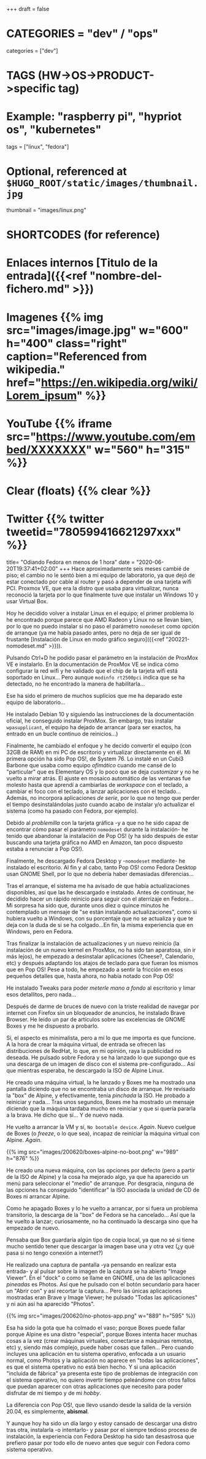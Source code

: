 +++
draft = false

# CATEGORIES = "dev" / "ops"
categories = ["dev"]
# TAGS (HW->OS->PRODUCT->specific tag)
# Example: "raspberry pi", "hypriot os", "kubernetes"

tags = ["linux", "fedora"]

# Optional, referenced at `$HUGO_ROOT/static/images/thumbnail.jpg`
thumbnail = "images/linux.png"

# SHORTCODES (for reference)

# Enlaces internos [Titulo de la entrada]({{<ref "nombre-del-fichero.md" >}})

# Imagenes {{% img src="images/image.jpg" w="600" h="400" class="right" caption="Referenced from wikipedia." href="https://en.wikipedia.org/wiki/Lorem_ipsum" %}}
# YouTube {{% iframe src="https://www.youtube.com/embed/XXXXXXX" w="560" h="315" %}}
# Clear (floats) {{% clear %}}
# Twitter {{% twitter tweetid="780599416621297xxx" %}}

title=  "Odiando Fedora en menos de 1 hora"
date = "2020-06-20T19:37:41+02:00"
+++
Hace aproximadamente seis meses cambié de piso; el cambio no le sentó bien a mi equipo de laboratorio, ya que dejó de estar conectado por cable al router y pasó a depender de una tarjeta wifi PCI. Proxmox VE, que era la distro que usaba para virtualizar, nunca reconoció la tarjeta por lo que finalmente tuve que instalar un Windows 10 y usar Virtual Box.

Hoy he decidido volver a instalar Linux en el equipo; el primer problema lo he encontrado porque parece que AMD Radeon y Linux no se llevan bien, por lo que no puedo instalar si no paso el parámetro `nomodeset` como opción de arranque (ya me había pasado antes, pero no deja de ser igual de frustante [Instalación de Linux en modo gráfico seguro]({{<ref "200221-nomodeset.md" >}})).

Pulsando Ctrl+D he podido pasar el parámetro en la instalación de ProxMox VE e instalarlo. En la documentación de ProxMox VE se indica cómo configurar la red wifi y he validado que el chip de la tarjeta wifi está soportado en Linux... Pero aunque `modinfo rt2500pci` indica que se ha detectado, no he encontrado la manera de habilitarla...

Ese ha sido el primero de muchos suplicios que me ha deparado este equipo de laboratorio...
<!--more-->

He instalado Debian 10 y siguiendo las instrucciones de la documentación oficial, he conseguido instalar ProxMox. Sin embargo, tras instalar `wpasupplicant`, el equipo ha dejado de arrancar (para ser exactos, ha entrado en un bucle continuo de reinicios...)

Finalmente, he cambiado el enfoque y he decido convertir el equipo (con 32GB de RAM) en mi PC de escritorio y virtualizar directamente en él. Mi primera opción ha sido Pop OS!, de System 76. Lo instalé en un Cubi3 Barbone que usaba como equipo *ofimático* cuando me cansé de lo "particular" que es Elementary OS y lo poco que se deja *customizar* y no he vuelto a mirar atrás. El ajuste en mosaico automático de las ventanas fue molesto hasta que aprendí a cambiarlas de *workspace* con el teclado, a cambiar el foco con el teclado, a lanzar aplicaciones con el teclado... Además, no incorpora aplicaciones *de serie*, por lo que no tengo que perder el tiempo desinstalándolas justo cuando acabo de instalar y/o actualizar el sistema (como ha pasado con Fedora, por ejemplo).

Debido al *problemilla* con la tarjeta gráfica -y a que no he sido capaz de encontrar cómo pasar el parámetro `nomodeset` durante la  instalación- he tenido que abandonar la instalación de Pop OS! (y ha sido después de estar buscando una tarjeta gráfica no AMD en Amazon, tan poco dispuesto estaba a renunciar a Pop OS!).

Finalmente, he descargado Fedora Desktop y -`nomodeset` mediante- he instalado el escritorio. Al fin y al cabo, tanto Pop OS! como Fedora Desktop usan GNOME Shell, por lo que no debería haber demasiadas diferencias...

Tras el arranque, el sistema me ha avisado de que había actualizaciones disponibles, así que las he descargado e instalado. Antes de continuar, he decidido hacer un rápido reinicio para seguir con el aterrizaje en Fedora... Mi sorpresa ha sido que, durante unos diez o quince minutos he contemplado un mensaje de "se están instalando actualizaciones", como si hubiera vuelto a Windows, con su porcentaje que no se actualiza y que te deja con la duda de si se ha colgado...En fin, la misma experiencia que en Windows, pero en Fedora.

Tras finalizar la instalación de actualizaciones y un nuevo reinicio (la instalación de un nuevo kernel en ProxMox, no ha sido tan aparatosa, sin ir más lejos), he empezado a desinstalar aplicaciones (Cheese?, Calendario, etc) y después adaptando los atajos de teclado para que fueran los mismos que en Pop OS! Pese a todo, he empezado a sentir la fricción en esos pequeños detalles que, hasta ahora, no había notado con Pop OS!

He instalado Tweaks para poder *meterle mano a fondo* al escritorio y limar esos detallitos, pero nada...

Después de darme de bruces de nuevo con la triste realidad de navegar por internet con Firefox sin un bloqueador de anuncios, he instalado Brave Browser. He leído un par de artículos sobre las excelencias de GNOME Boxes y me he dispuesto a probarlo.

Sí, el aspecto es minimalista, pero a mí lo que me importa es que funcione. A la hora de crear la máquina virtual, de entrada se ofrecen las distribuciones de RedHat, lo que, en mi opinión, raya la publicidad no deseada. He pulsado sobre Fedora y se ha lanzado lo que supongo que es una descarga de un imagen de disco con el sistema pre-configurado... Así que mientras esperaba, he descargado la ISO de Alpine Linux.

He creado una máquina virtual, la he lanzado y Boxes me ha mostrado una pantalla diciendo que no se encontraba un disco de arranque. He revisado la "box" de Alpine, y efectivamente, tenía *pinchada* la ISO. He probado a reiniciar y nada... Tras unos segundos, Boxes me ha mostrado un mensaje diciendo que la máquina tardaba mucho en reiniciar y que si quería pararla a la brava. He dicho que sí... Y de nuevo nada.

He vuelto a arrancar la VM y sí, `No bootable device`. *Again*. Nuevo cuelgue de Boxes (o *freeze*, o lo que sea), incapaz de reiniciar la máquina virtual con Alpine. *Again*.

{{% img src="images/200620/boxes-alpine-no-boot.png" w="989" h="876" %}}

He creado una nueva máquina, con las opciones por defecto (pero a partir de la ISO de Alpine) y la cosa ha mejorado algo, ya que ha aparecido un menú para seleccionar el "medio" de arranque. Por desgracia, ninguna de las opciones ha conseguido "identificar" la ISO asociada la unidad de CD de Boxes ni arrancar Alpine.

Como he apagado Boxes y lo he vuelto a arrancar, por si fuera un problema transitorio, la descarga de la "box" de Fedora se ha cancelado... Así que la he vuelto a lanzar; curiosamente, no ha continuado la descarga sino que ha empezado de nuevo.

Pensaba que Box guardaría algún tipo de copia local, ya que no sé si tiene mucho sentido tener que descargar la imagen base una y otra vez (¿y qué pasa si no tengo conexión a internet?)

He realizado una captura de pantalla -ya pensando en realizar esta entrada- y al pulsar sobre la imagen de la captura se ha abierto "Image Viewer". En el "dock" o como se llame en GNOME, una de las aplicaciones *pineadas* es Photos. Así que he pulsado con el botón secundario para hacer un "Abrir con" y así recortar la captura... Pero las únicas aplicaciones mostradas eran Brave y Image Viewer; he pulsado "Todas las aplicaciones" y ni aún así ha aparecido "Photos".

{{% img src="images/200620/no-photos-app.png" w="889" h="595" %}}

Esa ha sido la gota que ha colmado el vaso; porque Boxes puede fallar porque Alpine es una distro "especial", porque Boxes intenta hacer muchas cosas a la vez (crear máquinas virtuales, conectarse a máquinas remotas, etc) y, siendo más complejo, puede haber cosas que fallen... Pero cuando incluyes una aplicación en tu sistema operativo, enfocada a un usuario normal, como Photos y la aplicación no aparece en "todas las aplicaciones", es que el sistema operativo no está bien hecho. Y si una aplicación "incluida de fábrica" ya presenta este tipo de problemas de integración con el sistema operativo, no quiero invertir tiempo peleándome con otros fallos que puedan aparecer con otras aplicaciones que necesito para poder disfrutar de mi tiempo y de mi *hobby*.

La diferencia con Pop OS!, que llevo usando desde la salida de la versión 20.04, es simplemente, **abismal**.

Y aunque hoy ha sido un día largo y estoy cansado de descargar una distro tras otra, instalarla -o intentarlo- y pasar por el siempre tedioso proceso de instalación, la experiencia con Fedora Desktop ha sido tan desastrosa que prefiero pasar por todo ello de nuevo antes que seguir con Fedora como sistema operativo.
